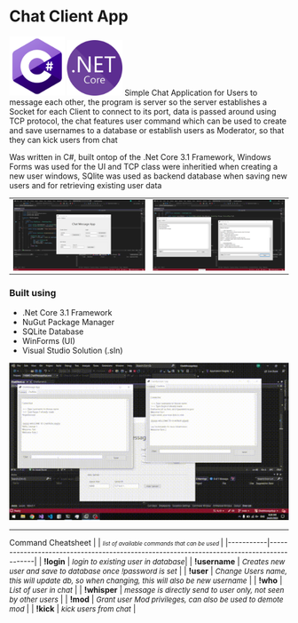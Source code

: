 # Chat Client App

<img src="https://github.com/ggboots/Chat-Client/blob/main/src/cSharp_logo.png" alt="CSharpLogo" style="width:100px;"/>
<img src="https://github.com/ggboots/Chat-Client/blob/main/src/netcore_logo.png" alt="netcore" style="width:100px;"/>
Simple Chat Application for Users to message each other, the program is server so the server establishes a Socket for each Client to connect to its port, data is passed around using TCP protocol, 
the chat features user command which can be used to create and save usernames to a database or establish users as Moderator, so that they can kick users from chat

Was written in C#, built ontop of the .Net Core 3.1 Framework,
Windows Forms was used for the UI and TCP class were inheritied when creating a new user windows, SQlite was used as backend database when saving new users and for retrieving existing user data

|                                                 |                                                  |
| :---------------------------------------------: | :----------------------------------------------: |
| ![ChatPreview1](/src/ChatMessageAppPreview.png) | ![ChatPreview2](/src/ChatMessageAppPreview2.png) |

### Built using

- .Net Core 3.1 Framework
- NuGut Package Manager
- SQLite Database
- WinForms (UI)
- Visual Studio Solution (.sln)

<p align="center">
  <img src="https://github.com/ggboots/Chat-Client/blob/main/src/ChatClientApp.gif" alt="ChatClient GIF" style="width: 640px;"/>
</p>

---

Command Cheatsheet
| | <font size="1">_list of available commands that can be used_ </font> |
|-----------|------------------------------------------------------------------------------------------|
| **!login** | <font size="2">_login to existing user in database_</font>|
| **!username** | <font size="2">_Creates new user and save to database once !password is set_</font> |
| **!user** | <font size="2">_Change Users name, this will update db, so when changing, this will also be new username_</font> |
| **!who** | <font size="2">_List of user in chat_</font> |
| **!whisper** | <font size="2">_message is directly send to user only, not seen by other users_</font> |
| **!mod** | <font size="2">_Grant user Mod privileges, can also be used to demote mod_</font> |
| **!kick** | <font size="2">_kick users from chat_</font> |
